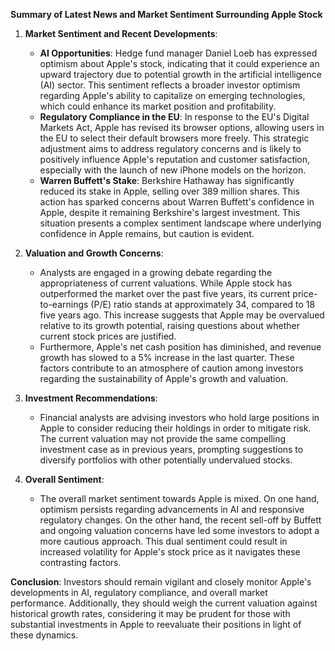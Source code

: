 **Summary of Latest News and Market Sentiment Surrounding Apple Stock**

1. **Market Sentiment and Recent Developments**:
   - **AI Opportunities**: Hedge fund manager Daniel Loeb has expressed optimism about Apple's stock, indicating that it could experience an upward trajectory due to potential growth in the artificial intelligence (AI) sector. This sentiment reflects a broader investor optimism regarding Apple's ability to capitalize on emerging technologies, which could enhance its market position and profitability.
   - **Regulatory Compliance in the EU**: In response to the EU's Digital Markets Act, Apple has revised its browser options, allowing users in the EU to select their default browsers more freely. This strategic adjustment aims to address regulatory concerns and is likely to positively influence Apple's reputation and customer satisfaction, especially with the launch of new iPhone models on the horizon.
   - **Warren Buffett's Stake**: Berkshire Hathaway has significantly reduced its stake in Apple, selling over 389 million shares. This action has sparked concerns about Warren Buffett's confidence in Apple, despite it remaining Berkshire's largest investment. This situation presents a complex sentiment landscape where underlying confidence in Apple remains, but caution is evident.

2. **Valuation and Growth Concerns**:
   - Analysts are engaged in a growing debate regarding the appropriateness of current valuations. While Apple stock has outperformed the market over the past five years, its current price-to-earnings (P/E) ratio stands at approximately 34, compared to 18 five years ago. This increase suggests that Apple may be overvalued relative to its growth potential, raising questions about whether current stock prices are justified.
   - Furthermore, Apple's net cash position has diminished, and revenue growth has slowed to a 5% increase in the last quarter. These factors contribute to an atmosphere of caution among investors regarding the sustainability of Apple's growth and valuation.

3. **Investment Recommendations**:
   - Financial analysts are advising investors who hold large positions in Apple to consider reducing their holdings in order to mitigate risk. The current valuation may not provide the same compelling investment case as in previous years, prompting suggestions to diversify portfolios with other potentially undervalued stocks.

4. **Overall Sentiment**:
   - The overall market sentiment towards Apple is mixed. On one hand, optimism persists regarding advancements in AI and responsive regulatory changes. On the other hand, the recent sell-off by Buffett and ongoing valuation concerns have led some investors to adopt a more cautious approach. This dual sentiment could result in increased volatility for Apple's stock price as it navigates these contrasting factors.

**Conclusion**: Investors should remain vigilant and closely monitor Apple's developments in AI, regulatory compliance, and overall market performance. Additionally, they should weigh the current valuation against historical growth rates, considering it may be prudent for those with substantial investments in Apple to reevaluate their positions in light of these dynamics.